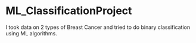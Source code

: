 # ML_ClassificationProject
I took data on 2 types of Breast Cancer and tried to do binary classification using ML algorithms.
